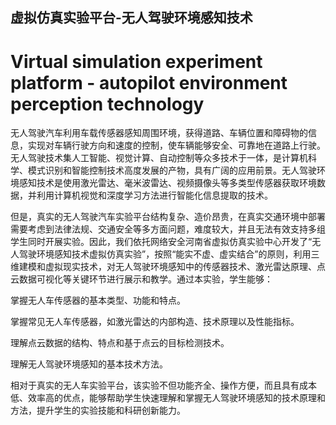 ## 虚拟仿真实验平台-无人驾驶环境感知技术
# Virtual simulation experiment platform - autopilot environment perception technology

无人驾驶汽车利用车载传感器感知周围环境，获得道路、车辆位置和障碍物的信息，实现对车辆行驶方向和速度的控制，使车辆能够安全、可靠地在道路上行驶。无人驾驶技术集人工智能、视觉计算、自动控制等众多技术于一体，是计算机科学、模式识别和智能控制技术高度发展的产物，具有广阔的应用前景。无人驾驶环境感知技术是使用激光雷达、毫米波雷达、视频摄像头等多类型传感器获取环境数据，并利用计算机视觉和深度学习方法进行智能化信息提取的技术。

但是，真实的无人驾驶汽车实验平台结构复杂、造价昂贵，在真实交通环境中部署需要考虑到法律法规、交通安全等多方面问题，难度较大，并且无法有效支持多组学生同时开展实验。因此，我们依托网络安全河南省虚拟仿真实验中心开发了“无人驾驶环境感知技术虚拟仿真实验”，按照“能实不虚、虚实结合”的原则，利用三维建模和虚拟现实技术，对无人驾驶环境感知中的传感器技术、激光雷达原理、点云数据可视化等关键环节进行展示和教学。通过本实验，学生能够：

掌握无人车传感器的基本类型、功能和特点。

掌握常见无人车传感器，如激光雷达的内部构造、技术原理以及性能指标。

理解点云数据的结构、特点和基于点云的目标检测技术。

理解无人驾驶环境感知的基本技术方法。

相对于真实的无人车实验平台，该实验不但功能齐全、操作方便，而且具有成本低、效率高的优点，能够帮助学生快速理解和掌握无人驾驶环境感知的技术原理和方法，提升学生的实验技能和科研创新能力。

